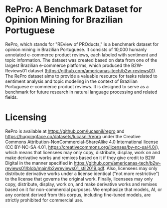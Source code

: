 # RePro: A Benchmark Dataset for Opinion Mining for Brazilian Portuguese

RePro, which stands for "REview of PROducts," is a benchmark dataset for opinion mining in Brazilian Portuguese. It consists of 10,000 humanly annotated e-commerce product reviews, each labeled with sentiment and topic information. The dataset was created based on data from one of the largest Brazilian e-commerce platforms, which produced the B2W-Reviews01 dataset (https://github.com/americanas-tech/b2w-reviews01). The RePro dataset aims to provide a valuable resource for tasks related to sentiment analysis and topic modeling in the context of Brazilian Portuguese e-commerce product reviews. It is designed to serve as a benchmark for future research in natural language processing and related fields.

# Licensing

RePro is available at https://github.com/lucasnil/repro and https://huggingface.co/datasets/lucasnil/repro under the Creative Commons Attribution-NonCommercial-ShareAlike 4.0 International license (CC BY-NC-SA 4.01, https://creativecommons.org/licenses/by-nc-sa/4.0/), which means that licensees may only copy, distribute, display, work on and make derivative works and remixes based on it if they give credit to B2W Digital in the manner specified in https://github.com/americanas-tech/b2w-reviews01/blob/main/b2wreviews01_stil2019.pdf. Also, licensees may only distribute derivative works under a license identical (“not more restrictive”) to the license that governs the original work. Finally, licensees may only copy, distribute, display, work on, and make derivative works and remixes based on it for non-commercial purposes.
We emphasize that models, AI, or any content derived from this corpus, including fine-tuned models, are strictly prohibited for commercial use.
